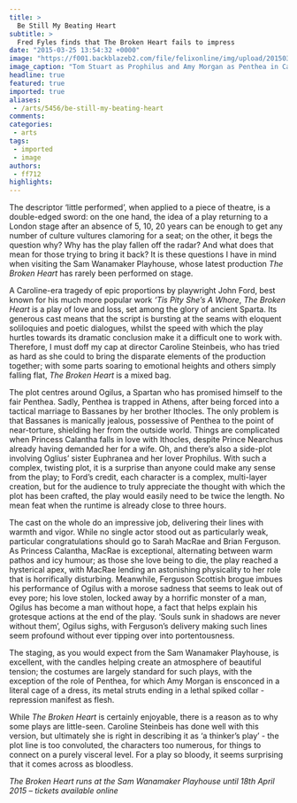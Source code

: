 ```yaml
---
title: >
  Be Still My Beating Heart
subtitle: >
  Fred Fyles finds that The Broken Heart fails to impress
date: "2015-03-25 13:54:32 +0000"
image: "https://f001.backblazeb2.com/file/felixonline/img/upload/201503251350-ff712-the-broken-heart-007_captioneda.jpg"
image_caption: "Tom Stuart as Prophilus and Amy Morgan as Penthea in Caoline Steinbeis' production of The Broken Heart in the Sam Wanamaker Playhouse"
headline: true
featured: true
imported: true
aliases:
 - /arts/5456/be-still-my-beating-heart
comments:
categories:
 - arts
tags:
 - imported
 - image
authors:
 - ff712
highlights:
---
```


The descriptor ‘little performed’, when applied to a piece of theatre, is a double-edged sword: on the one hand, the idea of a play returning to a London stage after an absence of 5, 10, 20 years can be enough to get any number of culture vultures clamoring for a seat; on the other, it begs the question why? Why has the play fallen off the radar? And what does that mean for those trying to bring it back? It is these questions I have in mind when visiting the Sam Wanamaker Playhouse, whose latest production _The Broken Heart_ has rarely been performed on stage.

A Caroline-era tragedy of epic proportions by playwright John Ford, best known for his much more popular work _‘Tis Pity She’s A Whore_, _The Broken Heart_ is a play of love and loss, set among the glory of ancient Sparta. Its generous cast means that the script is bursting at the seams with eloquent soliloquies and poetic dialogues, whilst the speed with which the play hurtles towards its dramatic conclusion make it a difficult one to work with. Therefore, I must doff my cap at director Caroline Steinbeis, who has tried as hard as she could to bring the disparate elements of the production together; with some parts soaring to emotional heights and others simply falling flat, _The Broken Heart_ is a mixed bag.

The plot centres around Ogilus, a Spartan who has promised himself to the fair Penthea. Sadly, Penthea is trapped in Athens, after being forced into a tactical marriage to Bassanes by her brother Ithocles. The only problem is that Bassanes is manically jealous, possessive of Penthea to the point of near-torture, shielding her from the outside world. Things are complicated when Princess Calantha falls in love with Ithocles, despite Prince Nearchus already having demanded her for a wife. Oh, and there’s also a side-plot involving Oglius’ sister Euphranea and her lover Prophilus. With such a complex, twisting plot, it is a surprise than anyone could make any sense from the play; to Ford’s credit, each character is a complex, multi-layer creation, but for the audience to truly appreciate the thought with which the plot has been crafted, the play would easily need to be twice the length. No mean feat when the runtime is already close to three hours.

The cast on the whole do an impressive job, delivering their lines with warmth and vigor. While no single actor stood out as particularly weak, particular congratulations should go to Sarah MacRae and Brian Ferguson. As Princess Calantha, MacRae is exceptional, alternating between warm pathos and icy humour; as those she love being to die, the play reached a hysterical apex, with MacRae lending an astonishing physicality to her role that is horrifically disturbing. Meanwhile, Ferguson Scottish brogue imbues his performance of Ogilus with a morose sadness that seems to leak out of evey pore; his love stolen, locked away by a horrific monster of a man, Ogilus has become a man without hope, a fact that helps explain his grotesque actions at the end of the play. ‘Souls sunk in shadows are never without them’, Ogilus sighs, with Ferguson’s delivery making such lines seem profound without ever tipping over into portentousness.

The staging, as you would expect from the Sam Wanamaker Playhouse, is excellent, with the candles helping create an atmosphere of beautiful tension; the costumes are largely standard for such plays, with the exception of the role of Penthea, for which Amy Morgan is ensconced in a literal cage of a dress, its metal struts ending in a lethal spiked collar - repression manifest as flesh.

While _The Broken Heart_ is certainly enjoyable, there is a reason as to why some plays are little-seen. Caroline Steinbeis has done well with this version, but ultimately she is right in describing it as ‘a thinker’s play’ - the plot line is too convoluted, the characters too numerous, for things to connect on a purely visceral level. For a play so bloody, it seems surprising that it comes across as bloodless.

_The Broken Heart runs at the Sam Wanamaker Playhouse until 18th April 2015 – tickets available online_
